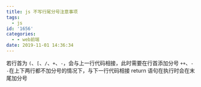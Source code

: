 ```yaml
---
title: js 不写行尾分号注意事项
tags:
  - js
id: '1656'
categories:
  - - web前端
date: 2019-11-01 14:36:34
---
```


若行首为 `(`、`[`、`/`、`+`、`-`，会与上一行代码相接，此时需要在行首添加分号
`++`、`--`在上下两行都不加分号的情况下，与下一行代码相接
return 语句在执行时会在末尾加分号
